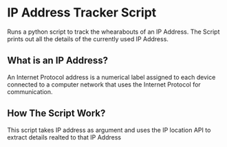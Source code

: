 # IP Address Tracker Script

Runs a python script to track the whearabouts of an IP Address.
The Script prints out all the details of the currently used IP Address.

## What is an IP Address?
An Internet Protocol address is a numerical label assigned to each device connected to a computer network that uses the Internet Protocol for communication.

## How The Script Work?
This script takes IP address as argument and uses the IP location API to extract details realted to that IP Address

